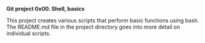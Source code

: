 **Git project 0x00. Shell, basics**

This project creates various scripts that perform basic functions using bash. The README.md file in the project directory goes into more detail on individual scripts.
